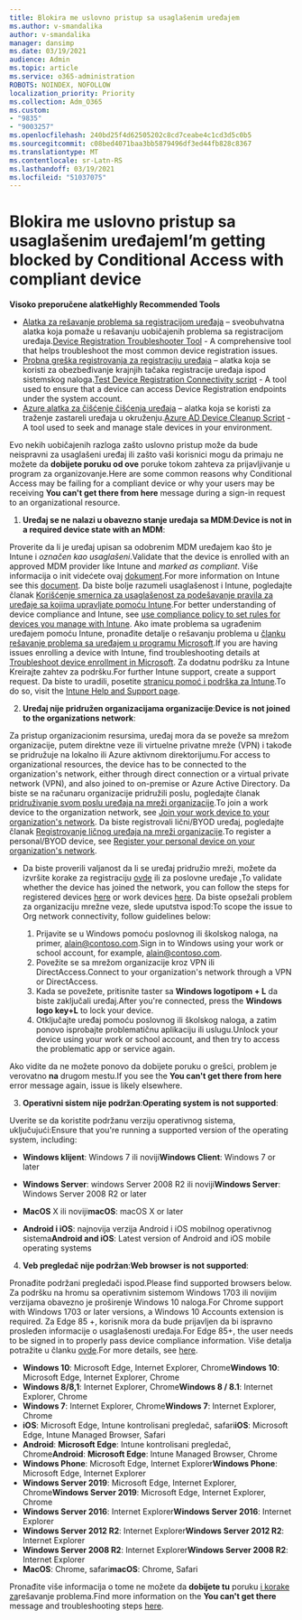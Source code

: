 ```yaml
---
title: Blokira me uslovno pristup sa usaglašenim uređajem
ms.author: v-smandalika
author: v-smandalika
manager: dansimp
ms.date: 03/19/2021
audience: Admin
ms.topic: article
ms.service: o365-administration
ROBOTS: NOINDEX, NOFOLLOW
localization_priority: Priority
ms.collection: Adm_O365
ms.custom:
- "9835"
- "9003257"
ms.openlocfilehash: 240bd25f4d62505202c8cd7ceabe4c1cd3d5c0b5
ms.sourcegitcommit: c08bed4071baa3bb5879496df3ed44fb828c8367
ms.translationtype: MT
ms.contentlocale: sr-Latn-RS
ms.lasthandoff: 03/19/2021
ms.locfileid: "51037075"
---
```

# <a name="im-getting-blocked-by-conditional-access-with-compliant-device"></a><span data-ttu-id="05ca0-102">Blokira me uslovno pristup sa usaglašenim uređajem</span><span class="sxs-lookup"><span data-stu-id="05ca0-102">I’m getting blocked by Conditional Access with compliant device</span></span>

<span data-ttu-id="05ca0-103">**Visoko preporučene alatke**</span><span class="sxs-lookup"><span data-stu-id="05ca0-103">**Highly Recommended Tools**</span></span>

- <span data-ttu-id="05ca0-104">[Alatka za rešavanje problema sa registracijom uređaja](https://docs.microsoft.com/samples/azure-samples/dsregtool/dsregtool/) – sveobuhvatna alatka koja pomaže u rešavanju uobičajenih problema sa registracijom uređaja.</span><span class="sxs-lookup"><span data-stu-id="05ca0-104">[Device Registration Troubleshooter Tool](https://docs.microsoft.com/samples/azure-samples/dsregtool/dsregtool/) - A comprehensive tool that helps troubleshoot the most common device registration issues.</span></span>
- <span data-ttu-id="05ca0-105">[Probna greška registrovanja za registraciju uređaja](https://docs.microsoft.com/samples/azure-samples/testdeviceregconnectivity/testdeviceregconnectivity/) – alatka koja se koristi za obezbeđivanje krajnjih tačaka registracije uređaja ispod sistemskog naloga.</span><span class="sxs-lookup"><span data-stu-id="05ca0-105">[Test Device Registration Connectivity script](https://docs.microsoft.com/samples/azure-samples/testdeviceregconnectivity/testdeviceregconnectivity/) - A tool used to ensure that a device can access Device Registration endpoints under the system account.</span></span>
- <span data-ttu-id="05ca0-106">[Azure alatka za čišćenje čišćenja uređaja](https://github.com/mzmaili/AzureADDeviceCleanup) – alatka koja se koristi za traženje zastareli uređaja u okruženju.</span><span class="sxs-lookup"><span data-stu-id="05ca0-106">[Azure AD Device Cleanup Script](https://github.com/mzmaili/AzureADDeviceCleanup) - A tool used to seek and manage stale devices in your environment.</span></span>

<span data-ttu-id="05ca0-107">Evo nekih uobičajenih razloga zašto uslovno pristup može da bude neispravni za usaglašeni uređaj ili zašto vaši korisnici mogu da primaju ne možete da **dobijete poruku od ove** poruke tokom zahteva za prijavljivanje u program za organizovanje.</span><span class="sxs-lookup"><span data-stu-id="05ca0-107">Here are some common reasons why Conditional Access may be failing for a compliant device or why your users may be receiving **You can't get there from here** message during a sign-in request to an organizational resource.</span></span>

1. <span data-ttu-id="05ca0-108">**Uređaj se ne nalazi u obavezno stanje uređaja sa MDM**:</span><span class="sxs-lookup"><span data-stu-id="05ca0-108">**Device is not in a required device state with an MDM**:</span></span>

<span data-ttu-id="05ca0-109">Proverite da li je uređaj upisan sa odobrenim MDM uređajem kao što je Intune i *označen kao usaglašeni*.</span><span class="sxs-lookup"><span data-stu-id="05ca0-109">Validate that the device is enrolled with an approved MDM provider like Intune and *marked as compliant*.</span></span> <span data-ttu-id="05ca0-110">Više informacija o init videćete ovaj [dokument](https://docs.microsoft.com/mem/intune/enrollment/device-enrollment).</span><span class="sxs-lookup"><span data-stu-id="05ca0-110">For more information on Intune see this [document](https://docs.microsoft.com/mem/intune/enrollment/device-enrollment).</span></span> <span data-ttu-id="05ca0-111">Da biste bolje razumeli usaglašenost i Intune, pogledajte članak [Korišćenje smernica za usaglašenost za podešavanje pravila za uređaje sa kojima upravljate pomoću Intune](https://docs.microsoft.com/mem/intune/protect/device-compliance-get-started).</span><span class="sxs-lookup"><span data-stu-id="05ca0-111">For better understanding of device compliance and Intune, see [use compliance policy to set rules for devices you manage with Intune](https://docs.microsoft.com/mem/intune/protect/device-compliance-get-started).</span></span> <span data-ttu-id="05ca0-112">Ako imate problema sa ugrađenim uređajem pomoću Intune, pronađite detalje o rešavanju problema u [članku rešavanje problema sa uređajem u programu Microsoft](https://docs.microsoft.com/troubleshoot/mem/intune/troubleshoot-device-enrollment-in-intune).</span><span class="sxs-lookup"><span data-stu-id="05ca0-112">If you are having issues enrolling a device with Intune, find troubleshooting details at [Troubleshoot device enrollment in Microsoft](https://docs.microsoft.com/troubleshoot/mem/intune/troubleshoot-device-enrollment-in-intune).</span></span> <span data-ttu-id="05ca0-113">Za dodatnu podršku za Intune Kreirajte zahtev za podršku.</span><span class="sxs-lookup"><span data-stu-id="05ca0-113">For further Intune support, create a support request.</span></span> <span data-ttu-id="05ca0-114">Da biste to uradili, posetite [stranicu pomoć i podrška za Intune](https://endpoint.microsoft.com/#blade/Microsoft_Intune_DeviceSettings/SupportMenu/helpSupport).</span><span class="sxs-lookup"><span data-stu-id="05ca0-114">To do so, visit the [Intune Help and Support page](https://endpoint.microsoft.com/#blade/Microsoft_Intune_DeviceSettings/SupportMenu/helpSupport).</span></span>

2. <span data-ttu-id="05ca0-115">**Uređaj nije pridružen organizacijama organizacije**:</span><span class="sxs-lookup"><span data-stu-id="05ca0-115">**Device is not joined to the organizations network**:</span></span>

<span data-ttu-id="05ca0-116">Za pristup organizacionim resursima, uređaj mora da se poveže sa mrežom organizacije, putem direktne veze ili virtuelne privatne mreže (VPN) i takođe se pridružuje na lokalno ili Azure aktivnom direktorijumu.</span><span class="sxs-lookup"><span data-stu-id="05ca0-116">For access to organizational resources, the device has to be connected to the organization's network, either through direct connection or a virtual private network (VPN), and also joined to on-premise or Azure Active Directory.</span></span> <span data-ttu-id="05ca0-117">Da biste se na računaru organizacije pridružili poslu, pogledajte članak [pridruživanje svom poslu uređaja na mreži organizacije](https://docs.microsoft.com/azure/active-directory/user-help/user-help-join-device-on-network).</span><span class="sxs-lookup"><span data-stu-id="05ca0-117">To join a work device to the organization network, see [Join your work device to your organization's network](https://docs.microsoft.com/azure/active-directory/user-help/user-help-join-device-on-network).</span></span> <span data-ttu-id="05ca0-118">Da biste registrovali lični/BYOD uređaj, pogledajte članak [Registrovanje ličnog uređaja na mreži organizacije](https://docs.microsoft.com/azure/active-directory/user-help/user-help-register-device-on-network).</span><span class="sxs-lookup"><span data-stu-id="05ca0-118">To register a personal/BYOD device, see [Register your personal device on your organization's network](https://docs.microsoft.com/azure/active-directory/user-help/user-help-register-device-on-network).</span></span>

- <span data-ttu-id="05ca0-119">Da biste proverili valjanost da li se uređaj pridružio mreži, možete da izvršite korake za registraciju [ovde](https://docs.microsoft.com/azure/active-directory/user-help/user-help-register-device-on-network#to-verify-that-youre-registered) ili za poslovne uređaje [.](https://docs.microsoft.com/azure/active-directory/user-help/user-help-join-device-on-network#to-make-sure-youre-joined)</span><span class="sxs-lookup"><span data-stu-id="05ca0-119">To validate whether the device has joined the network, you can follow the steps for registered devices [here](https://docs.microsoft.com/azure/active-directory/user-help/user-help-register-device-on-network#to-verify-that-youre-registered) or work devices [here](https://docs.microsoft.com/azure/active-directory/user-help/user-help-join-device-on-network#to-make-sure-youre-joined).</span></span> <span data-ttu-id="05ca0-120">Da biste opsežali problem za organizaciju mrežne veze, slede uputstva ispod:</span><span class="sxs-lookup"><span data-stu-id="05ca0-120">To scope the issue to Org network connectivity, follow guidelines below:</span></span>

    1. <span data-ttu-id="05ca0-121">Prijavite se u Windows pomoću poslovnog ili školskog naloga, na primer, alain@contoso.com.</span><span class="sxs-lookup"><span data-stu-id="05ca0-121">Sign in to Windows using your work or school account,  for example, alain@contoso.com.</span></span>
    2. <span data-ttu-id="05ca0-122">Povežite se sa mrežom organizacije kroz VPN ili DirectAccess.</span><span class="sxs-lookup"><span data-stu-id="05ca0-122">Connect to your organization's network through a VPN or DirectAccess.</span></span>
    3. <span data-ttu-id="05ca0-123">Kada se povežete, pritisnite taster sa **Windows logotipom + L** da biste zaključali uređaj.</span><span class="sxs-lookup"><span data-stu-id="05ca0-123">After you're connected, press the **Windows logo key+L** to lock your device.</span></span>
    4. <span data-ttu-id="05ca0-124">Otključajte uređaj pomoću poslovnog ili školskog naloga, a zatim ponovo isprobajte problematičnu aplikaciju ili uslugu.</span><span class="sxs-lookup"><span data-stu-id="05ca0-124">Unlock your device using your work or school account, and then try to access the problematic app or service again.</span></span>

<span data-ttu-id="05ca0-125">Ako vidite da ne možete ponovo da dobijete poruku o grešci, problem je verovatno **na** drugom mestu.</span><span class="sxs-lookup"><span data-stu-id="05ca0-125">If you see the **You can't get there from here** error message again, issue is likely elsewhere.</span></span>

3. <span data-ttu-id="05ca0-126">**Operativni sistem nije podržan**:</span><span class="sxs-lookup"><span data-stu-id="05ca0-126">**Operating system is not supported**:</span></span>

<span data-ttu-id="05ca0-127">Uverite se da koristite podržanu verziju operativnog sistema, uključujući:</span><span class="sxs-lookup"><span data-stu-id="05ca0-127">Ensure that you're running a supported version of the operating system, including:</span></span>

- <span data-ttu-id="05ca0-128">**Windows klijent**: Windows 7 ili noviji</span><span class="sxs-lookup"><span data-stu-id="05ca0-128">**Windows Client**: Windows 7 or later</span></span>

- <span data-ttu-id="05ca0-129">**Windows Server**: windows Server 2008 R2 ili noviji</span><span class="sxs-lookup"><span data-stu-id="05ca0-129">**Windows Server**: Windows Server 2008 R2 or later</span></span>

- <span data-ttu-id="05ca0-130">**MacOS** X ili noviji</span><span class="sxs-lookup"><span data-stu-id="05ca0-130">**macOS**: macOS X or later</span></span>

- <span data-ttu-id="05ca0-131">**Android i iOS**: najnovija verzija Android i iOS mobilnog operativnog sistema</span><span class="sxs-lookup"><span data-stu-id="05ca0-131">**Android and iOS**: Latest version of Android and iOS mobile operating systems</span></span>

4. <span data-ttu-id="05ca0-132">**Veb pregledač nije podržan**:</span><span class="sxs-lookup"><span data-stu-id="05ca0-132">**Web browser is not supported**:</span></span>

<span data-ttu-id="05ca0-133">Pronađite podržani pregledači ispod.</span><span class="sxs-lookup"><span data-stu-id="05ca0-133">Please find supported browsers below.</span></span> <span data-ttu-id="05ca0-134">Za podršku na hromu sa operativnim sistemom Windows 1703 ili novijim verzijama obavezno je proširenje Windows 10 naloga.</span><span class="sxs-lookup"><span data-stu-id="05ca0-134">For Chrome support with Windows 1703 or later versions, a Windows 10 Accounts extension is required.</span></span> <span data-ttu-id="05ca0-135">Za Edge 85 +, korisnik mora da bude prijavljen da bi ispravno prosleđen informacije o usaglašenosti uređaja.</span><span class="sxs-lookup"><span data-stu-id="05ca0-135">For Edge 85+, the user needs to be signed in to properly pass device compliance information.</span></span> <span data-ttu-id="05ca0-136">Više detalja potražite u članku [ovde](https://docs.microsoft.com/azure/active-directory/conditional-access/concept-conditional-access-conditions#chrome-support).</span><span class="sxs-lookup"><span data-stu-id="05ca0-136">For more details, see [here](https://docs.microsoft.com/azure/active-directory/conditional-access/concept-conditional-access-conditions#chrome-support).</span></span>

- <span data-ttu-id="05ca0-137">**Windows 10**: Microsoft Edge, Internet Explorer, Chrome</span><span class="sxs-lookup"><span data-stu-id="05ca0-137">**Windows 10**: Microsoft Edge, Internet Explorer, Chrome</span></span>
- <span data-ttu-id="05ca0-138">**Windows 8/8,1**: Internet Explorer, Chrome</span><span class="sxs-lookup"><span data-stu-id="05ca0-138">**Windows 8 / 8.1**: Internet Explorer, Chrome</span></span>
- <span data-ttu-id="05ca0-139">**Windows 7**: Internet Explorer, Chrome</span><span class="sxs-lookup"><span data-stu-id="05ca0-139">**Windows 7**: Internet Explorer, Chrome</span></span>
- <span data-ttu-id="05ca0-140">**iOS**: Microsoft Edge, Intune kontrolisani pregledač, safari</span><span class="sxs-lookup"><span data-stu-id="05ca0-140">**iOS**: Microsoft Edge, Intune Managed Browser, Safari</span></span>
- <span data-ttu-id="05ca0-141">**Android**: **Microsoft Edge**: Intune kontrolisani pregledač, Chrome</span><span class="sxs-lookup"><span data-stu-id="05ca0-141">**Android**: **Microsoft Edge**: Intune Managed Browser, Chrome</span></span>
- <span data-ttu-id="05ca0-142">**Windows Phone**: Microsoft Edge, Internet Explorer</span><span class="sxs-lookup"><span data-stu-id="05ca0-142">**Windows Phone**: Microsoft Edge, Internet Explorer</span></span>
- <span data-ttu-id="05ca0-143">**Windows Server 2019**: Microsoft Edge, Internet Explorer, Chrome</span><span class="sxs-lookup"><span data-stu-id="05ca0-143">**Windows Server 2019**: Microsoft Edge, Internet Explorer, Chrome</span></span>
- <span data-ttu-id="05ca0-144">**Windows Server 2016**: Internet Explorer</span><span class="sxs-lookup"><span data-stu-id="05ca0-144">**Windows Server 2016**: Internet Explorer</span></span>
- <span data-ttu-id="05ca0-145">**Windows Server 2012 R2**: Internet Explorer</span><span class="sxs-lookup"><span data-stu-id="05ca0-145">**Windows Server 2012 R2**: Internet Explorer</span></span>
- <span data-ttu-id="05ca0-146">**Windows Server 2008 R2**: Internet Explorer</span><span class="sxs-lookup"><span data-stu-id="05ca0-146">**Windows Server 2008 R2**: Internet Explorer</span></span>
- <span data-ttu-id="05ca0-147">**MacOS**: Chrome, safari</span><span class="sxs-lookup"><span data-stu-id="05ca0-147">**macOS**: Chrome, Safari</span></span>

<span data-ttu-id="05ca0-148">Pronađite više informacija o tome ne možete da **dobijete tu** poruku [i korake za](https://docs.microsoft.com/azure/active-directory/user-help/user-help-device-remediation)rešavanje problema.</span><span class="sxs-lookup"><span data-stu-id="05ca0-148">Find more information on the **You can't get there** message and troubleshooting steps [here](https://docs.microsoft.com/azure/active-directory/user-help/user-help-device-remediation).</span></span>

